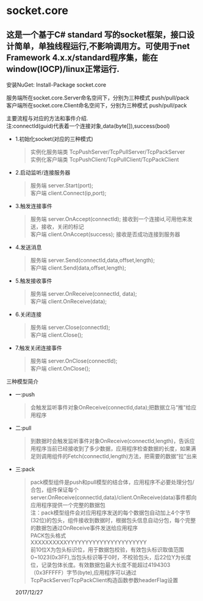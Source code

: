 ﻿
socket.core 
===

这是一个基于C# standard 写的socket框架，接口设计简单，单独线程运行,不影响调用方。可使用于net Framework 4.x.x/standard程序集，能在window(IOCP)/linux正常运行.
---

安装NuGet:  Install-Package socket.core   


服务端所在socket.core.Server命名空间下，分别为三种模式 push/pull/pack    
客户端所在socket.core.Client命名空间下，分别为三种模式 push/pull/pack    

主要流程与对应的方法和事件介绍.    
注:connectId(guid)代表着一个连接对象,data(byte[]),success(bool)   
  
* 1.初始化socket(对应的三种模式)    
	>实例化服务端类 TcpPushServer/TcpPullServer/TcpPackServer     
	>实例化客户端类 TcpPushClient/TcpPullClient/TcpPackClient    
* 2.启动监听/连接服务器   
	>服务端 server.Start(port);   
	>客户端 client.Connect(ip,port);   
* 3.触发连接事件   
	>服务端 server.OnAccept(connectId);		接收到一个连接id,可用他来发送，接收，关闭的标记   
	>客户端 client.OnAccept(success);		接收是否成功连接到服务器   
* 4.发送消息   
	>服务端 server.Send(connectId,data,offset,length);  
	>客户端 client.Send(data,offset,length);
* 5.触发接收事件  
	>服务端 server.OnReceive(connectId, data);  
	>客户端 client.OnReceive(data);  
* 6.关闭连接  
	>服务端 server.Close(connectId);   
	>客户端 client.Close();   
* 7.触发关闭连接事件   
	>服务端 server.OnClose(connectId);   
	>客户端 client.OnClose();    


三种模型简介   
* 一:push   
    >会触发监听事件对象OnReceive(connectId,data);把数据立马“推”给应用程序  
* 二:pull   
    >到数据时会触发监听事件对象OnReceive(connectId,length)，告诉应用程序当前已经接收到了多少数据，应用程序检查数据的长度，如果满足则调用组件的Fetch(connectId,length)方法，把需要的数据“拉”出来  
* 三:pack   
    >pack模型组件是push和pull模型的结合体，应用程序不必要处理分包/合包，组件保证每个server.OnReceive(connectId,data)/client.OnReceive(data)事件都向应用程序提供一个完整的数据包   
	注：pack模型组件会对应用程序发送的每个数据包自动加上4个字节(32位)的包头，组件接收到数据时，根据包头信息自动分包，每个完整的数据包通过OnReceive事件发送给应用程序   
	PACK包头格式   
	XXXXXXXXXXYYYYYYYYYYYYYYYYYYYYYY   
	前10位X为包头标识位，用于数据包校验，有效包头标识取值范围0~1023(0x3FF),当包头标识等于0时，不校验包头，后22位Y为长度位，记录包体长度。有效数据包最大长度不能超过4194303（0x3FFFFF）字节(byte),应用程序可以通过TcpPackServer/TcpPackClient构造函数参数headerFlag设置    
	  
	    
	  
	2017/12/27